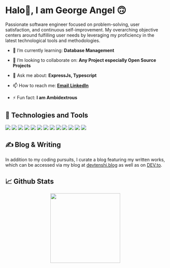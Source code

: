 # Halo👋, I am George Angel 🙃

 Passionate software engineer focused on problem-solving, user satisfaction, and continuous self-improvement. My overarching objective centers around fulfilling user needs by leveraging my proficiency in the latest technological tools and methodologies.

- 🌱 I’m currently learning: **Database Management**

- 👯 I’m looking to collaborate on: **Any Project especially Open Source Projects**

- 💬 Ask me about: **ExpressJs, Typescript**

- 📫 How to reach me: **[Email](georgeangel222@gmail.com)**,**[LinkedIn](https://linkedin.com/in/george-angel-914846211/)**

- ⚡ Fun fact: **I am Ambidextrous**


## 🔧 Technologies and Tools
![](https://img.shields.io/badge/OS-Linux-informational?style=flat&logo=linux&logoColor=white&color=2bbc8a)
![](https://img.shields.io/badge/Shell-Bash-informational?style=flat&logo=gnu-bash&logoColor=white&color=2bbc8a)
![](https://img.shields.io/badge/Code-JavaScript-informational?style=flat&logo=javascript&logoColor=white&color=2bbc8a)
![](https://img.shields.io/badge/Code-ExpressJS-informational?style=flat&logo=express&logoColor=white&color=2bbc8a)
![](https://img.shields.io/badge/Code-NodeJS-informational?style=flat&logo=node&logoColor=white&color=2bbc8a)
![](https://img.shields.io/badge/Code-TypeScript-informational?style=flat&logo=typescript&logoColor=white&color=2bbc8a)
![](https://img.shields.io/badge/VCS-Git-informational?style=flat&logo=git&logoColor=white&color=2bbc8a)
![](https://img.shields.io/badge/Hub-Github-informational?style=flat&logo=github&logoColor=white&color=2bbc8a)
![](https://img.shields.io/badge/Tools-MYSQL-informational?style=flat&logo=mysql&logoColor=white&color=2bbc8a)
![](https://img.shields.io/badge/Tools-MongoDB-informational?style=flat&logo=mongodb&logoColor=white&color=2bbc8a)
![](https://img.shields.io/badge/Tools-Postman-informational?style=flat&logo=postman&logoColor=white&color=2bbc8a)
![](https://img.shields.io/badge/CI/CD-Github_Actions-informational?style=flat&logo=github-actions&logoColor=white&color=2bbc8a)
![](https://img.shields.io/badge/CI/CD-CircleCI-informational?style=flat&logo=circleci&logoColor=white&color=2bbc8a)

## ✍ Blog & Writing

In addition to my coding pursuits, I curate a blog featuring my written works, which can be accessed via my blog at [devtenshi.blog](https://hashnode.com/@Tenshi) as well as on [DEV.to](https://dev.to/devtenshi).

<!--A sample of my recent articles:-->

## 📈 Github Stats
<p align="center">
  <a href="https://github.com/devTenshi/github-readme-stats">
<img align="center" src="https://github-readme-stats.vercel.app/api/top-langs/?username=DevTenshi&langs_count=10&layout=compact&theme=midnight-purple&repo=github-readme-stats" height=220 />
</a>

